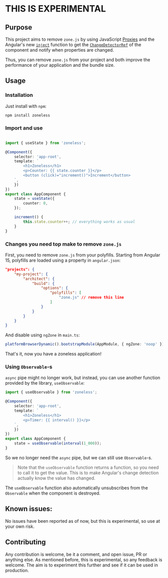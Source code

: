 # **THIS IS EXPERIMENTAL**

## Purpose

This project aims to remove `zone.js` by using JavaScript [Proxies](https://developer.mozilla.org/en-US/docs/Web/JavaScript/Reference/Global_Objects/Proxy) and the Angular's new [`inject`](https://angular.io/api/core/inject) function to get the [`ChangeDetectorRef`](https://angular.io/api/core/ChangeDetectorRef) of the component and notify when properties are changed. 

Thus, you can remove `zone.js` from your project and both improve the performance of your application and the bundle size. 

## Usage

### Installation

Just install with `npm`:

```bash
npm install zoneless
```

### Import and use

```typescript

import { useState } from 'zoneless';

@Component({
    selector: 'app-root',
    template: `
        <h1>Zoneless</h1>
        <p>Counter: {{ state.counter }}</p>
        <button (click)="increment()">Increment</button>
    `,
    })
})
export class AppComponent {
    state = useState({
        counter: 0,
    });

    increment() {
        this.state.counter++; // everything works as usual
    }
}
```

### Changes you need top make to remove `zone.js`

First, you need to remove `zone.js` from your polyfills. Starting from Angular 15, polyfills are loaded using a property in `angular.json`:

```json
"projects": {
    "my-project": {
        "architect": {
            "build": {
                "options": {
                    "polyfills": [
                        "zone.js" // remove this line
                    ]
                }
            }
        }
    }
}
```

And disable using `ngZone` in `main.ts`:

```typescript
platformBrowserDynamic().bootstrapModule(AppModule, { ngZone: 'noop' })
```

That's it, now you have a zoneless application!

### Using `Observable`-s

`async` pipe might no longer work, but instead, you can use another function provided by the library, `useObservable`:

```typescript
import { useObservable } from 'zoneless';

@Component({
    selector: 'app-root',
    template: `
        <h1>Zoneless</h1>
        <p>Timer: {{ interval() }}</p>
    `,
    })
})
export class AppComponent {
    state = useObservable(interval(1_000));
}
```

So we no longer need the `async` pipe, but we can still use `Observable`-s. 

> Note that the `useObservable` function returns a function, so you need to call it to get the value. This is to make Angular's change detection actually know the value has changed. 

The `useObservable` function also automatically unsubscribes from the `Observable` when the component is destroyed.

## Known issues:

No issues have been reported as of now, but this is experimental, so use at your own risk.

## Contributing

Any contribution is welcome, be it a comment, and open issue, PR or anything else. As mentioned before, this is experimental, so any feedback is welcome. The aim is to experiment this further and see if it can be used in production.